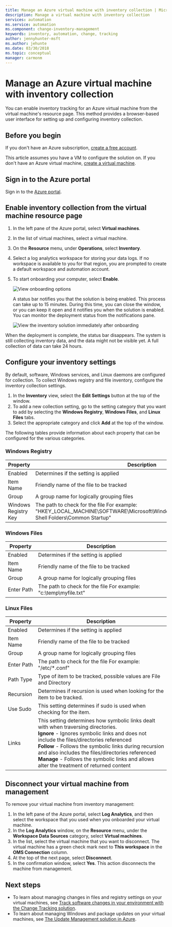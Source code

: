 ```yaml
---
title: Manage an Azure virtual machine with inventory collection | Microsoft Docs
description: Manage a virtual machine with inventory collection
services: automation
ms.service: automation
ms.component: change-inventory-management
keywords: inventory, automation, change, tracking
author: jennyhunter-msft
ms.author: jehunte
ms.date: 03/30/2018
ms.topic: conceptual
manager: carmonm
---
```

# Manage an Azure virtual machine with inventory collection

You can enable inventory tracking for an Azure virtual machine from the virtual machine's resource page. This method provides a browser-based user interface for setting up and configuring inventory collection.

## Before you begin

If you don't have an Azure subscription, [create a free account](https://azure.microsoft.com/free/).

This article assumes you have a VM to configure the solution on. If you don't have an Azure virtual machine, [create a virtual machine](../virtual-machines/windows/quick-create-portal.md).

## Sign in to the Azure portal

Sign in to the [Azure portal](https://portal.azure.com/).

## Enable inventory collection from the virtual machine resource page

1. In the left pane of the Azure portal, select **Virtual machines**.
2. In the list of virtual machines, select a virtual machine.
3. On the **Resource** menu, under **Operations**, select **Inventory**.
4. Select a log analytics workspace for storing your data logs.
    If no workspace is available to you for that region, you are prompted to create a default workspace and automation account.
5. To start onboarding your computer, select **Enable**.

   ![View onboarding options](./media/automation-vm-inventory/inventory-onboarding-options.png)

    A status bar notifies you that the solution is being enabled. This process can take up to 15 minutes. During this time, you can close the window, or you can keep it open and it notifies you when the solution is enabled. You can monitor the deployment status from the notifications pane.

   ![View the inventory solution immediately after onboarding](./media/automation-vm-inventory/inventory-onboarded.png)

When the deployment is complete, the status bar disappears. The system is still collecting inventory data, and the data might not be visible yet. A full collection of data can take 24 hours.

## Configure your inventory settings

By default, software, Windows services, and Linux daemons are configured for collection. To collect Windows registry and file inventory, configure the inventory collection settings.

1. In the **Inventory** view, select the **Edit Settings** button at the top of the window.
2. To add a new collection setting, go to the setting category that you want to add by selecting the **Windows Registry**, **Windows Files**, and **Linux Files** tabs.
3. Select the appropriate category and click **Add** at the top of the window.

The following tables provide information about each property that can be configured for the various categories.

### Windows Registry

|Property  |Description  |
|---------|---------|
|Enabled     | Determines if the setting is applied        |
|Item Name     | Friendly name of the file to be tracked        |
|Group     | A group name for logically grouping files        |
|Windows Registry Key   | The path to check for the file For example: "HKEY_LOCAL_MACHINE\SOFTWARE\Microsoft\Windows\CurrentVersion\Explorer\User Shell Folders\Common Startup"      |

### Windows Files

|Property  |Description  |
|---------|---------|
|Enabled     | Determines if the setting is applied        |
|Item Name     | Friendly name of the file to be tracked        |
|Group     | A group name for logically grouping files        |
|Enter Path     | The path to check for the file For example: "c:\temp\myfile.txt"

### Linux Files

|Property  |Description  |
|---------|---------|
|Enabled     | Determines if the setting is applied        |
|Item Name     | Friendly name of the file to be tracked        |
|Group     | A group name for logically grouping files        |
|Enter Path     | The path to check for the file For example: "/etc/*.conf"       |
|Path Type     | Type of item to be tracked, possible values are File and Directory        |
|Recursion     | Determines if recursion is used when looking for the item to be tracked.        |
|Use Sudo     | This setting determines if sudo is used when checking for the item.         |
|Links     | This setting determines how symbolic links dealt with when traversing directories.<br> **Ignore** - Ignores symbolic links and does not include the files/directories referenced<br>**Follow** - Follows the symbolic links during recursion and also includes the files/directories referenced<br>**Manage** - Follows the symbolic links and allows alter the treatment of returned content      |

## Disconnect your virtual machine from management

To remove your virtual machine from inventory management:

1. In the left pane of the Azure portal, select **Log Analytics**, and then select the workspace that you used when you onboarded your virtual machine.
2. In the **Log Analytics** window, on the **Resource** menu, under the **Workspace Data Sources** category, select **Virtual machines**.
3. In the list, select the virtual machine that you want to disconnect. The virtual machine has a green check mark next to **This workspace** in the **OMS Connection** column.
4. At the top of the next page, select **Disconnect**.
5. In the confirmation window, select **Yes**.
    This action disconnects the machine from management.

## Next steps

* To learn about managing changes in files and registry settings on your virtual machines, see [Track software changes in your environment with the Change Tracking solution](../log-analytics/log-analytics-change-tracking.md).
* To learn about managing Windows and package updates on your virtual machines, see [The Update Management solution in Azure](../operations-management-suite/oms-solution-update-management.md).
